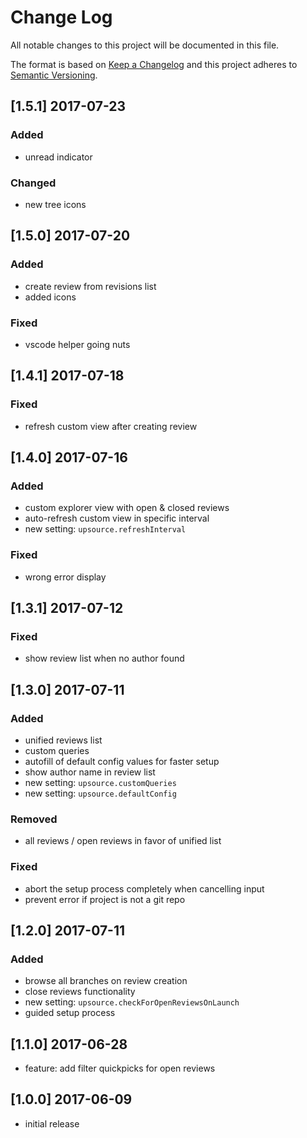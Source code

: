 # Change Log
All notable changes to this project will be documented in this file.

The format is based on [Keep a Changelog](http://keepachangelog.com/)
and this project adheres to [Semantic Versioning](http://semver.org/).

## [1.5.1] 2017-07-23
### Added
- unread indicator 
### Changed
- new tree icons

## [1.5.0] 2017-07-20
### Added
- create review from revisions list
- added icons
### Fixed
- vscode helper going nuts

## [1.4.1] 2017-07-18
### Fixed
- refresh custom view after creating review

## [1.4.0] 2017-07-16
### Added
- custom explorer view with open & closed reviews
- auto-refresh custom view in specific interval
- new setting: `upsource.refreshInterval`
### Fixed
- wrong error display

## [1.3.1] 2017-07-12
### Fixed
- show review list when no author found

## [1.3.0] 2017-07-11
### Added
- unified reviews list
- custom queries
- autofill of default config values for faster setup
- show author name in review list
- new setting: `upsource.customQueries`
- new setting: `upsource.defaultConfig`
### Removed
- all reviews / open reviews in favor of unified list
### Fixed
- abort the setup process completely when cancelling input
- prevent error if project is not a git repo

## [1.2.0] 2017-07-11
### Added
- browse all branches on review creation
- close reviews functionality
- new setting: `upsource.checkForOpenReviewsOnLaunch`
- guided setup process

## [1.1.0] 2017-06-28
- feature: add filter quickpicks for open reviews

## [1.0.0] 2017-06-09
- initial release